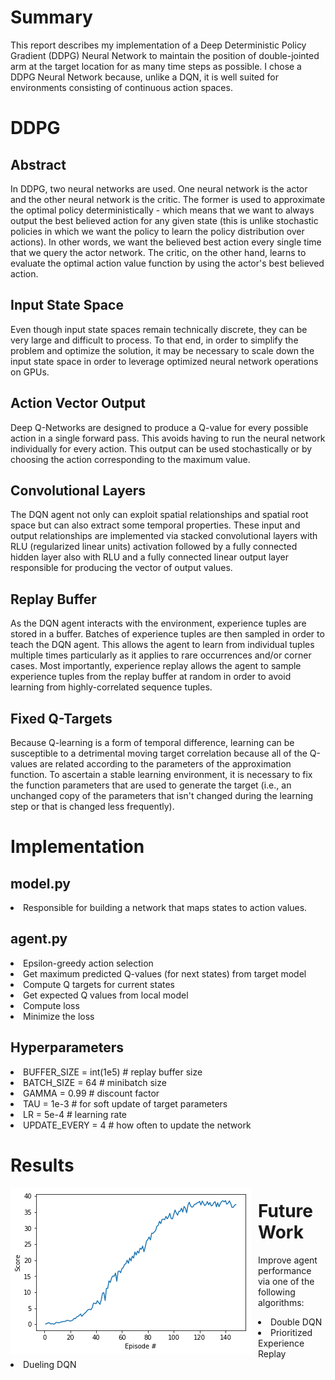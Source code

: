 <h1>Summary</h1>
This report describes my implementation of a Deep Deterministic Policy Gradient (DDPG) Neural Network to maintain the position of double-jointed arm at the target location for as many time steps as possible.  I chose a DDPG Neural Network because, unlike a DQN, it is well suited for environments consisting of continuous action spaces.

<h1>DDPG</h1>
<h2>Abstract</h2>

In DDPG, two neural networks are used.  One neural network is the actor and the other neural network is the critic.  The former is used to approximate the optimal policy deterministically - which means that we want to always output the best believed action for any given state (this is unlike stochastic policies in which we want the policy to learn the policy distribution over actions).  In other words, we want the believed best action every single time that we query the actor network.  The critic, on the other hand, learns to evaluate the optimal action value function by using the actor's best believed action.

<h2>Input State Space</h2>

Even though input state spaces remain technically discrete, they can be very large and difficult to process.  To that end, in order to simplify the problem and optimize the solution, it may be necessary to scale down the input state space in order to leverage optimized neural network operations on GPUs.

<h2>Action Vector Output</h2>

Deep Q-Networks are designed to produce a Q-value for every possible action in a single forward pass.  This avoids having to run the neural network individually for every action.  This output can be used stochastically or by choosing the action corresponding to the maximum value.

<h2>Convolutional Layers</h2>

The DQN agent not only can exploit spatial relationships and spatial root space but can also extract some temporal properties.  These input and output relationships are implemented via stacked convolutional layers with RLU (regularized linear units) activation followed by a fully connected hidden layer also with RLU and a fully connected linear output layer responsible for producing the vector of output values.

<h2>Replay Buffer</h2>

As the DQN agent interacts with the environment, experience tuples are stored in a buffer.  Batches of experience tuples are then sampled in order to teach the DQN agent.  This allows the agent to learn from individual tuples multiple times particularly as it applies to rare occurrences and/or corner cases.  Most importantly, experience replay allows the agent to sample experience tuples from the replay buffer at random in order to avoid learning from highly-correlated sequence tuples.

<h2>Fixed Q-Targets</h2>

Because Q-learning is a form of temporal difference, learning can be susceptible to a detrimental moving target correlation because all of the Q-values are related according to the parameters of the approximation function.  To ascertain a stable learning environment, it is necessary to fix the function parameters that are used to generate the target (i.e., an unchanged copy of the parameters that isn't changed during the learning step or that is changed less frequently).

<h1>Implementation</h1>
<h2>model.py</h2>

<li>Responsible for building a network that maps states to action values.</li>
  
<h2>agent.py</h2>

<li>Epsilon-greedy action selection
<li>Get maximum predicted Q-values (for next states) from target model
<li>Compute Q targets for current states
<li>Get expected Q values from local model
<li>Compute loss
<li>Minimize the loss  

<h2>Hyperparameters</h2>
<li>BUFFER_SIZE = int(1e5)  # replay buffer size
<li>BATCH_SIZE = 64         # minibatch size
<li>GAMMA = 0.99            # discount factor
<li>TAU = 1e-3              # for soft update of target parameters
<li>LR = 5e-4               # learning rate 
<li>UPDATE_EVERY = 4        # how often to update the network

<h1>Results</h1>
<img src="Results.PNG" alt = "Results" style = "float: left; margin-right: 10px;" />

<h1>Future Work</h1>

Improve agent performance via one of the following algorithms:

<li>Double DQN
<li>Prioritized Experience Replay
<li>Dueling DQN
